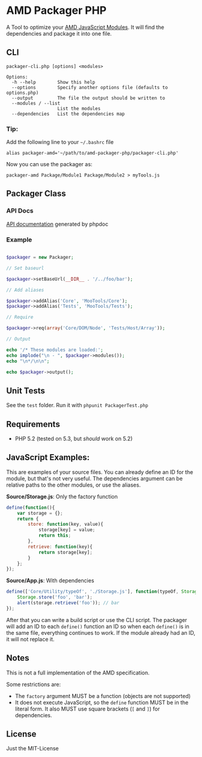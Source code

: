AMD Packager PHP
================

A Tool to optimize your [AMD JavaScript Modules](https://github.com/amdjs/amdjs-api/wiki/AMD).
It will find the dependencies and package it into one file.

CLI
---

	packager-cli.php [options] <modules>

	Options:
	  -h --help        Show this help
	  --options        Specify another options file (defaults to options.php)
	  --output         The file the output should be written to
	  --modules / --list
					   List the modules
	  --dependencies   List the dependencies map

### Tip:

Add the following line to your `~/.bashrc` file

	alias packager-amd='~/path/to/amd-packager-php/packager-cli.php'

Now you can use the packager as:

	packager-amd Package/Module1 Package/Module2 > myTools.js


Packager Class
--------------

### API Docs

[API documentation](http://arian.github.com/amd-packager-php/) generated by phpdoc

### Example

``` php

$packager = new Packager;

// Set baseurl

$packager->setBaseUrl(__DIR__ . '/../foo/bar');

// Add aliases

$packager->addAlias('Core', 'MooTools/Core');
$packager->addAlias('Tests', 'MooTools/Tests');

// Require

$packager->req(array('Core/DOM/Node', 'Tests/Host/Array'));

// Output

echo '/* These modules are loaded:';
echo implode("\n - ", $packager->modules());
echo "\n*/\n\n";

echo $packager->output();

```

Unit Tests
----------

See the `test` folder.
Run it with `phpunit PackagerTest.php`

Requirements
------------

- PHP 5.2 (tested on 5.3, but _should_ work on 5.2)

JavaScript Examples:
--------------------

This are examples of your source files. You can already define an ID for the
module, but that's not very useful. The dependencies argument can be relative
paths to the other modules, or use the aliases.

**Source/Storage.js**: Only the factory function

``` javascript
define(function(){
	var storage = {};
	return {
		store: function(key, value){
			storage[key] = value;
			return this;
		},
		retrieve: function(key){
			return storage[key];
		}
	};
});
```

**Source/App.js**: With dependencies

``` javascript
define(['Core/Utility/typeOf', './Storage.js'], function(typeOf, Storage){
	Storage.store('foo', 'bar');
	alert(storage.retrieve('foo')); // bar
});
```

After that you can write a build script or use the CLI script.
The packager will add an ID to each `define()` function an ID so when each
`define()` is in the same file, everything continues to work. If the module
already had an ID, it will not replace it.

Notes
-----

This is not a full implementation of the AMD specification.

Some restrictions are:

- The `factory` argument MUST be a function (objects are not supported)
- It does not execute JavaScript, so the `define` function MUST be in the literal form. It also MUST use square brackets (`[` and `]`) for dependencies.


License
-------

Just the MIT-License
